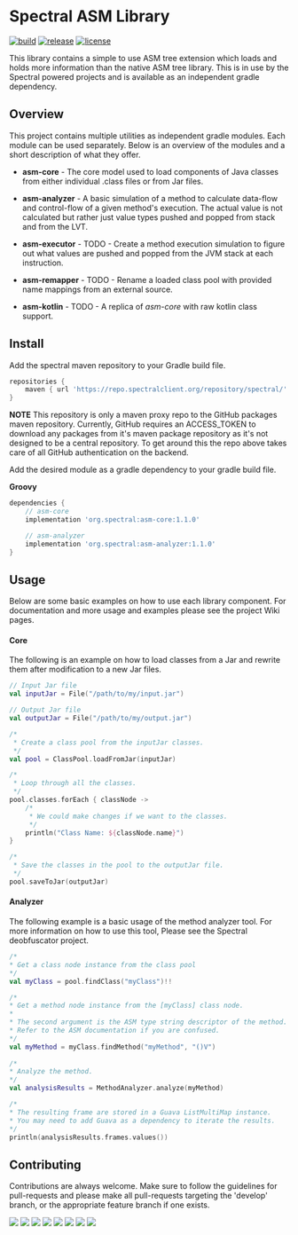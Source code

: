 # Spectral ASM Library

[![build](https://img.shields.io/github/workflow/status/spectral-powered/asm/build)](https://github.com/spectral-powered/asm/actions?query=workflow%3Abuild)
[![release](https://img.shields.io/github/v/release/spectral-powered/asm?include_prereleases)](https://github.com/spectral-powered/asm/releases)
[![license](https://img.shields.io/github/license/spectral-powered/asm)](https://github.com/spectral-powered/asm/blob/master/LICENSE.md)

This library contains a simple to use ASM tree extension which loads and holds
more information than the native ASM tree library. This is in use by the Spectral
powered projects and is available as an independent gradle dependency.

## Overview
This project contains multiple utilities as independent gradle modules. Each module
can be used separately. Below is an overview of the modules and a short description of 
what they offer.

- **asm-core** - The core model used to load components of Java classes from either individual .class files
or from Jar files.

- **asm-analyzer** - A basic simulation of a method to calculate data-flow and control-flow of a given method's
execution. The actual value is not calculated but rather just value types pushed and popped from stack and from the
LVT.

- **asm-executor** - TODO - Create a method execution simulation to figure out what values are pushed
and popped from the JVM stack at each instruction.

- **asm-remapper** - TODO - Rename a loaded class pool with provided name mappings from an external source.

- **asm-kotlin** - TODO - A replica of *asm-core* with raw kotlin class support.

## Install
Add the spectral maven repository to your Gradle build file.

```groovy
repositories {
    maven { url 'https://repo.spectralclient.org/repository/spectral/' }
}
```

**NOTE** This repository is only a maven proxy repo to the GitHub packages maven repository. Currently, GitHub
requires an ACCESS_TOKEN to download any packages from it's maven package repository as it's not designed to be a central repository.
To get around this the repo above takes care of all GitHub authentication on the backend.

Add the desired module as a gradle dependency to your gradle build file.

**Groovy**
```groovy
dependencies {
    // asm-core
    implementation 'org.spectral:asm-core:1.1.0'

    // asm-analyzer
    implementation 'org.spectral:asm-analyzer:1.1.0'
}
```

## Usage

Below are some basic examples on how to use each library component. For documentation and more usage and examples
please see the project Wiki pages.

#### Core
The following is an example on how to load classes from a Jar and rewrite them after modification
to a new Jar files.

```kotlin
// Input Jar file
val inputJar = File("/path/to/my/input.jar")

// Output Jar file
val outputJar = File("/path/to/my/output.jar")

/*
 * Create a class pool from the inputJar classes.
 */
val pool = ClassPool.loadFromJar(inputJar)

/*
 * Loop through all the classes.
 */
pool.classes.forEach { classNode ->
    /*
     * We could make changes if we want to the classes.
     */
    println("Class Name: ${classNode.name}")
}

/*
 * Save the classes in the pool to the outputJar file.
 */
pool.saveToJar(outputJar)
```

#### Analyzer
The following example is a basic usage of the method analyzer tool. For more information on how
to use this tool, Please see the Spectral deobfuscator project.

```kotlin
/*
* Get a class node instance from the class pool
*/
val myClass = pool.findClass("myClass")!!

/*
* Get a method node instance from the [myClass] class node.
* 
* The second argument is the ASM type string descriptor of the method.
* Refer to the ASM documentation if you are confused.
*/
val myMethod = myClass.findMethod("myMethod", "()V")
    
/*
* Analyze the method.
*/
val analysisResults = MethodAnalyzer.analyze(myMethod)

/*
* The resulting frame are stored in a Guava ListMultiMap instance.
* You may need to add Guava as a dependency to iterate the results.
*/
println(analysisResults.frames.values())
```
## Contributing
Contributions are always welcome. Make sure to follow the guidelines for pull-requests and please make
all pull-requests targeting the 'develop' branch, or the appropriate feature branch if one exists.

[![](https://sourcerer.io/fame/kyle-escobar/spectral-powered/asm/images/0)](https://sourcerer.io/fame/kyle-escobar/spectral-powered/asm/links/0)
[![](https://sourcerer.io/fame/kyle-escobar/spectral-powered/asm/images/1)](https://sourcerer.io/fame/kyle-escobar/spectral-powered/asm/links/1)
[![](https://sourcerer.io/fame/kyle-escobar/spectral-powered/asm/images/2)](https://sourcerer.io/fame/kyle-escobar/spectral-powered/asm/links/2)
[![](https://sourcerer.io/fame/kyle-escobar/spectral-powered/asm/images/3)](https://sourcerer.io/fame/kyle-escobar/spectral-powered/asm/links/3)
[![](https://sourcerer.io/fame/kyle-escobar/spectral-powered/asm/images/4)](https://sourcerer.io/fame/kyle-escobar/spectral-powered/asm/links/4)
[![](https://sourcerer.io/fame/kyle-escobar/spectral-powered/asm/images/5)](https://sourcerer.io/fame/kyle-escobar/spectral-powered/asm/links/5)
[![](https://sourcerer.io/fame/kyle-escobar/spectral-powered/asm/images/6)](https://sourcerer.io/fame/kyle-escobar/spectral-powered/asm/links/6)
[![](https://sourcerer.io/fame/kyle-escobar/spectral-powered/asm/images/7)](https://sourcerer.io/fame/kyle-escobar/spectral-powered/asm/links/7)